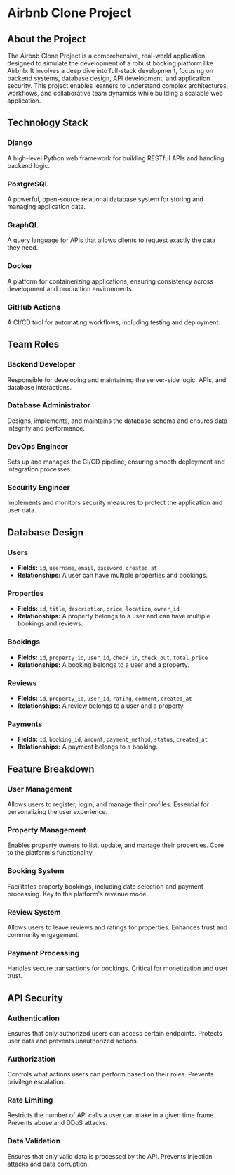 # Airbnb Clone Project

## About the Project
The Airbnb Clone Project is a comprehensive, real-world application designed to simulate the development of a robust booking platform like Airbnb. It involves a deep dive into full-stack development, focusing on backend systems, database design, API development, and application security. This project enables learners to understand complex architectures, workflows, and collaborative team dynamics while building a scalable web application.

## Technology Stack
### Django
A high-level Python web framework for building RESTful APIs and handling backend logic.

### PostgreSQL
A powerful, open-source relational database system for storing and managing application data.

### GraphQL
A query language for APIs that allows clients to request exactly the data they need.

### Docker
A platform for containerizing applications, ensuring consistency across development and production environments.

### GitHub Actions
A CI/CD tool for automating workflows, including testing and deployment.

## Team Roles
### Backend Developer
Responsible for developing and maintaining the server-side logic, APIs, and database interactions.

### Database Administrator
Designs, implements, and maintains the database schema and ensures data integrity and performance.

### DevOps Engineer
Sets up and manages the CI/CD pipeline, ensuring smooth deployment and integration processes.

### Security Engineer
Implements and monitors security measures to protect the application and user data.

## Database Design
### Users
- **Fields:** `id`, `username`, `email`, `password`, `created_at`
- **Relationships:** A user can have multiple properties and bookings.

### Properties
- **Fields:** `id`, `title`, `description`, `price`, `location`, `owner_id`
- **Relationships:** A property belongs to a user and can have multiple bookings and reviews.

### Bookings
- **Fields:** `id`, `property_id`, `user_id`, `check_in`, `check_out`, `total_price`
- **Relationships:** A booking belongs to a user and a property.

### Reviews
- **Fields:** `id`, `property_id`, `user_id`, `rating`, `comment`, `created_at`
- **Relationships:** A review belongs to a user and a property.

### Payments
- **Fields:** `id`, `booking_id`, `amount`, `payment_method`, `status`, `created_at`
- **Relationships:** A payment belongs to a booking.

## Feature Breakdown
### User Management
Allows users to register, login, and manage their profiles. Essential for personalizing the user experience.

### Property Management
Enables property owners to list, update, and manage their properties. Core to the platform's functionality.

### Booking System
Facilitates property bookings, including date selection and payment processing. Key to the platform's revenue model.

### Review System
Allows users to leave reviews and ratings for properties. Enhances trust and community engagement.

### Payment Processing
Handles secure transactions for bookings. Critical for monetization and user trust.

## API Security
### Authentication
Ensures that only authorized users can access certain endpoints. Protects user data and prevents unauthorized actions.

### Authorization
Controls what actions users can perform based on their roles. Prevents privilege escalation.

### Rate Limiting
Restricts the number of API calls a user can make in a given time frame. Prevents abuse and DDoS attacks.

### Data Validation
Ensures that only valid data is processed by the API. Prevents injection attacks and data corruption.
  
